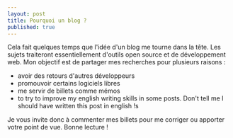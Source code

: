 ```yaml
--- 
layout: post
title: Pourquoi un blog ?
published: true
---
```


Cela fait quelques temps que l'idée d'un blog me tourne dans la tête. Les sujets traiteront essentiellement d'outils open source et de développement web. Mon objectif est de partager mes recherches pour plusieurs raisons :

* avoir des retours d'autres développeurs
* promouvoir certains logiciels libres
* me servir de billets comme mémos
* to try to improve my english writing skills in some posts. Don't tell me I should have written this post in english !s

Je vous invite donc à commenter mes billets pour me corriger ou apporter votre point de vue. Bonne lecture !
